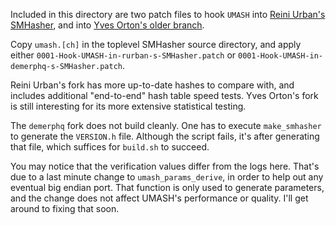 Included in this directory are two patch files to hook `UMASH` into
[Reini Urban's SMHasher](https://github.com/rurban/smhasher), and into 
[Yves Orton's older branch](https://github.com/demerphq/smhasher).

Copy `umash.[ch]` in the toplevel SMHasher source directory, and apply
either `0001-Hook-UMASH-in-rurban-s-SMHasher.patch` or
`0001-Hook-UMASH-in-demerphq-s-SMHasher.patch`.

Reini Urban's fork has more up-to-date hashes to compare with, and
includes additional "end-to-end" hash table speed tests.  Yves Orton's
fork is still interesting for its more extensive statistical testing.

The `demerphq` fork does not build cleanly.  One has to execute
`make_smhasher` to generate the `VERSION.h` file.  Although the script
fails, it's after generating that file, which suffices for `build.sh`
to succeed.

You may notice that the verification values differ from the logs here.
That's due to a last minute change to `umash_params_derive`, in order
to help out any eventual big endian port.  That function is only used
to generate parameters, and the change does not affect UMASH's
performance or quality.  I'll get around to fixing that soon.
